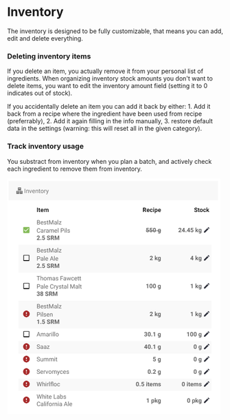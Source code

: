 # Inventory

The inventory is designed to be fully customizable, that means you can add, edit and delete everything.

### Deleting inventory items

If you delete an item, you actually remove it from your personal list of ingredients. When organizing inventory stock amounts you don't want to delete items, you want to edit the inventory amount field \(setting it to 0 indicates out of stock\).

If you accidentally delete an item you can add it back by either: 1. Add it back from a recipe where the ingredient have been used from recipe \(preferrably\), 2. Add it again filling in the info manually, 3. restore default data in the settings \(warning: this will reset all in the given category\).

### Track inventory usage

You substract from inventory when you plan a batch, and actively check each ingredient to remove them from inventory.

![Items not in stock is marked with a red exclamation mark](../.gitbook/assets/image%20%2889%29.png)

